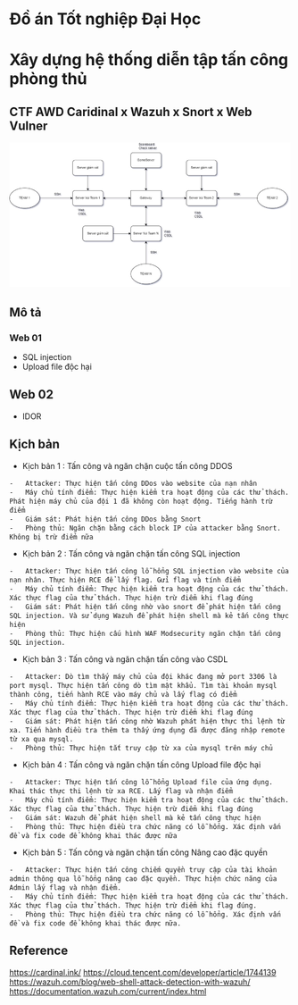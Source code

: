 # Đồ án Tốt nghiệp Đại Học
# Xây dựng hệ thống diễn tập tấn công phòng thủ
## CTF AWD Caridinal x Wazuh x Snort x Web Vulner
![Alt text](image.png)
## Mô tả
### Web 01
- SQL injection
- Upload file độc hại
## Web 02
- IDOR
## Kịch bản
- Kịch bản 1 : Tấn công và ngăn chặn cuộc tấn công DDOS
```
-	Attacker: Thực hiện tấn công DDos vào website của nạn nhân
-	Máy chủ tính điểm: Thực hiện kiểm tra hoạt động của các thử thách. Phát hiện máy chủ của đội 1 đã không còn hoạt động. Tiếng hành trừ điểm
-	Giám sát: Phát hiện tấn công DDos bằng Snort
-	Phòng thủ: Ngăn chặn bằng cách block IP của attacker bằng Snort. Không bị trừ điểm nữa
```
- Kịch bản 2 : Tấn công và ngăn chặn tấn công SQL injection
```
-	Attacker: Thực hiện tấn công lỗ hổng SQL injection vào website của nạn nhân. Thực hiện RCE để lấy flag. Gửi flag và tính điểm
-	Máy chủ tính điểm: Thực hiện kiểm tra hoạt động của các thử thách. Xác thực flag của thử thách. Thực hiện trừ điểm khi flag đúng
-	Giám sát: Phát hiện tấn công nhờ vào snort để phát hiện tấn công SQL injection. Và sử dụng Wazuh để phát hiện shell mà kẻ tấn công thực hiện
-	Phòng thủ: Thực hiện cấu hình WAF Modsecurity ngăn chặn tấn công SQL injection.
```
- Kịch bản 3 : Tấn công và ngăn chặn tấn công vào CSDL
```
-	Attacker: Dò tìm thấy máy chủ của đội khác đang mở port 3306 là port mysql. Thực hiện tấn công dò tìm mật khẩu. Tìm tài khoản mysql thành công, tiến hành RCE vào máy chủ và lấy flag có điểm
-	Máy chủ tính điểm: Thực hiện kiểm tra hoạt động của các thử thách. Xác thực flag của thử thách. Thực hiện trừ điểm khi flag đúng
-	Giám sát: Phát hiện tấn công nhờ Wazuh phát hiện thực thi lệnh từ xa. Tiến hành điều tra thêm ta thấy ứng dụng đã được đăng nhập remote từ xa qua mysql.
-	Phòng thủ: Thực hiện tắt truy cập từ xa của mysql trên máy chủ
```
- Kịch bản 4 : Tấn công và ngăn chặn tấn công Upload file độc hại
```
-	Attacker: Thực hiện tấn công lỗ hổng Upload file của ứng dụng. Khai thác thực thi lệnh từ xa RCE. Lấy flag và nhận điểm
-	Máy chủ tính điểm: Thực hiện kiểm tra hoạt động của các thử thách. Xác thực flag của thử thách. Thực hiện trừ điểm khi flag đúng
-	Giám sát: Wazuh để phát hiện shell mà kẻ tấn công thực hiện
-	Phòng thủ: Thực hiện điều tra chức năng có lỗ hổng. Xác định vấn đề và fix code để không khai thác được nữa
```
- Kịch bản 5 : Tấn công và ngăn chặn tấn công Nâng cao đặc quyền
```
-	Attacker: Thực hiện tấn công chiếm quyền truy cập của tài khoản admin thông qua lỗ hổng nâng cao đặc quyền. Thực hiện chức năng của Admin lấy flag và nhận điểm.
-	Máy chủ tính điểm: Thực hiện kiểm tra hoạt động của các thử thách. Xác thực flag của thử thách. Thực hiện trừ điểm khi flag đúng.
-	Phòng thủ: Thực hiện điều tra chức năng có lỗ hổng. Xác định vấn đề và fix code để không khai thác được nữa.
```
## Reference
https://cardinal.ink/
https://cloud.tencent.com/developer/article/1744139
https://wazuh.com/blog/web-shell-attack-detection-with-wazuh/
https://documentation.wazuh.com/current/index.html

